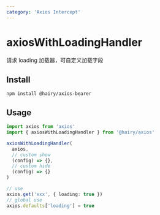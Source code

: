 ```yaml
---
category: 'Axios Intercept'
---
```


# axiosWithLoadingHandler

请求 loading 加载器，可自定义加载字段

## Install

`npm install @hairy/axios-bearer`

## Usage

~~~typescript
import axios from 'axios'
import { axiosWithLoadingHandler } from '@hairy/axios'

axiosWithLoadingHandler(
  axios,
  // custom show
  (config) => {},
  // custom hide
  (config) => {}
)

// use
axios.get('xxx', { loading: true })
// global use
axios.defaults['loading'] = true
~~~
